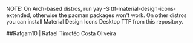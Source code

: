 NOTE: On Arch-based distros, run yay -S ttf-material-design-icons-extended, otherwise the pacman packages won't work. On other distros you can install Material Design Icons Desktop TTF from this repository.

##Rafgam10 | Rafael Timotéo Costa Oliveira